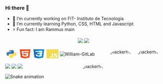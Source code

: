 ### Hi there 👋

- 🔭 I’m currently working on FIT- Instituto de Tecnologia
- 🌱 I’m currently learning Python, CSS, HTML and Javascript
- ⚡ Fun fact: I am Rammus main

<div align="center">
  <img height="145em" src="https://github-readme-stats.vercel.app/api?username=william-rodrigues&show_icons=true&theme=tokyonight&include_all_commits=true&count_private=true"/>
  <img height="145em" src="https://github-readme-stats.vercel.app/api/top-langs/?username=william-rodrigues&layout=compact&langs_count=7&theme=tokyonight"/>
</div>
<div style="display: inline_block"><br>
   <img align="center" alt="William-Python" height="30" width="40" src="https://raw.githubusercontent.com/devicons/devicon/master/icons/python/python-original.svg">
   <img align="center" alt="William-HTML" height="30" width="40" src="https://raw.githubusercontent.com/devicons/devicon/master/icons/html5/html5-original.svg">
   <img align="center" alt="William-CSS" height="30" width="40" src="https://raw.githubusercontent.com/devicons/devicon/master/icons/css3/css3-original.svg">
   <img align="center" alt="William-Js" height="30" width="40" src="https://raw.githubusercontent.com/devicons/devicon/master/icons/javascript/javascript-plain.svg">
   <img align="center" alt="William-GitLab" height="30" width="40" src="https://cdn.jsdelivr.net/gh/devicons/devicon/icons/gitlab/gitlab-plain-wordmark.svg">
   <img align="right" alt="hackerfrog" height="100" style="border-radius:50px;" src="https://c.tenor.com/itjFesV8_RUAAAAi/soulja-boy-pepe.gif">
  <img align="right" alt="hackerfrog" height="105" style="border-radius:50px;" src="https://i.picasion.com/pic92/0c11fe08bd811bdd6bc437b3963e58a5.gif"></div><br>
  <img align="right" alt="hackerfrog" height="105" style="border-radius:50px;"<div> 
  <a href="https://www.instagram.com/w.gustavo_/" target="_blank"><img src="https://img.shields.io/badge/-Instagram-%23E4405F?style=for-the-badge&logo=instagram&logoColor=white" target="_blank"></a>
  <a href = "mailto:wgoliver1@hotmail.com"><img src=https://img.shields.io/badge/Microsoft_Outlook-0078D4?style=for-the-badge&logo=microsoft-outlook&logoColor=white" target="_blank"></a>
  <a href="https://www.linkedin.com/in/william-rodrigues-a4018069/" target="_blank"><img src="https://img.shields.io/badge/-LinkedIn-%230077B5?style=for-the-badge&logo=linkedin&logoColor=white" target="_blank"></a> 
</div>

  ![Snake animation](https://github.com/william-rodrigues/william-rodrigues/blob/output/github-contribution-grid-snake.svg)
